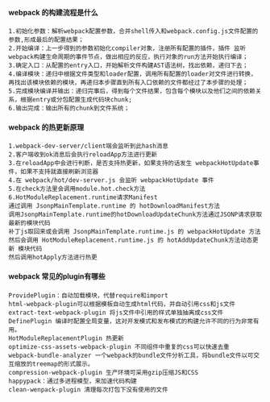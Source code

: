 #### webpack 的构建流程是什么
	1.初始化参数：解析webpack配置参数，合并shell传入和webpack.config.js文件配置的参数,形成最后的配置结果；
	2.开始编译：上一步得到的参数初始化compiler对象，注册所有配置的插件，插件 监听webpack构建生命周期的事件节点，做出相应的反应，执行对象的run方法开始执行编译；
	3.确定入口：从配置的entry入口，开始解析文件构建AST语法树，找出依赖，递归下去；
	4.编译模块：递归中根据文件类型和loader配置，调用所有配置的loader对文件进行转换，再找出该模块依赖的模块，再递归本步骤直到所有入口依赖的文件都经过了本步骤的处理；
	5.完成模块编译并输出：递归完事后，得到每个文件结果，包含每个模块以及他们之间的依赖关系，根据entry或分包配置生成代码块chunk;
	6.输出完成：输出所有的chunk到文件系统；
	
#### webpack 的热更新原理
	1.webpack-dev-server/client端会监听到此hash消息
	2.客户端收到ok消息后会执行reloadApp方法进行更新
	3.在reloadApp中会进行判断，是否支持热更新，如果支持的话发生 webpackHotUpdate事件，如果不支持就直接刷新浏览器
	4.在 webpack/hot/dev-server.js 会监听 webpackHotUpdate 事件
	5.在check方法里会调用module.hot.check方法
	6.HotModuleReplacement.runtime请求Manifest
	通过调用 JsonpMainTemplate.runtime 的 hotDownloadManifest方法
	调用JsonpMainTemplate.runtime的hotDownloadUpdateChunk方法通过JSONP请求获取最新的模块代码
	补丁js取回来或会调用 JsonpMainTemplate.runtime.js 的 webpackHotUpdate 方法
	然后会调用 HotModuleReplacement.runtime.js 的 hotAddUpdateChunk方法动态更新 模块代码
	然后调用hotApply方法进行热更
	
####  webpack 常见的plugin有哪些
	ProvidePlugin：自动加载模块，代替require和import
	html-webpack-plugin可以根据模板自动生成html代码，并自动引用css和js文件
	extract-text-webpack-plugin 将js文件中引用的样式单独抽离成css文件
	DefinePlugin 编译时配置全局变量，这对开发模式和发布模式的构建允许不同的行为非常有用。
	HotModuleReplacementPlugin 热更新
	optimize-css-assets-webpack-plugin 不同组件中重复的css可以快速去重
	webpack-bundle-analyzer 一个webpack的bundle文件分析工具，将bundle文件以可交互缩放的treemap的形式展示。
	compression-webpack-plugin 生产环境可采用gzip压缩JS和CSS
	happypack：通过多进程模型，来加速代码构建
	clean-wenpack-plugin 清理每次打包下没有使用的文件
	